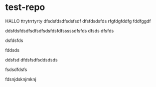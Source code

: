# test-repo

HALLO
ttrytrrtyrty
dfsdsfdsdfsdsfsdf
dfsfdsdsfds
rfgfdgfddfg
fddfggdf


ddsfdsfdsdfsdfsdfsdsfdsfdfsssssdfsfds
dfsds
dfsfds


dsfdsfds


fddsds

ddsfsd
dfdsfsdfsddsdsds


fsdsdfdsfs


fdsnjdsknjmknj
